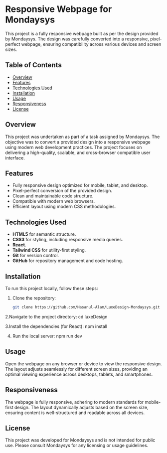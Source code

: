 # Responsive Webpage for Mondaysys

This project is a fully responsive webpage built as per the design provided by Mondaysys. The design was carefully converted into a responsive, pixel-perfect webpage, ensuring compatibility across various devices and screen sizes.

## Table of Contents
- [Overview](#overview)
- [Features](#features)
- [Technologies Used](#technologies-used)
- [Installation](#installation)
- [Usage](#usage)
- [Responsiveness](#responsiveness)
- [License](#license)

## Overview
This project was undertaken as part of a task assigned by Mondaysys. The objective was to convert a provided design into a responsive webpage using modern web development practices. The project focuses on delivering a high-quality, scalable, and cross-browser compatible user interface.

## Features
- Fully responsive design optimized for mobile, tablet, and desktop.
- Pixel-perfect conversion of the provided design.
- Clean and maintainable code structure.
- Compatible with modern web browsers.
- Efficient layout using modern CSS methodologies.

## Technologies Used
- **HTML5** for semantic structure.
- **CSS3** for styling, including responsive media queries.
- **React**.
- **Tailwind CSS** for utility-first styling.
- **Git** for version control.
- **GitHub** for repository management and code hosting.

## Installation

To run this project locally, follow these steps:

1. Clone the repository:
   ```bash
   git clone https://github.com/Hasanul-Alam/LuxeDesign-Mondaysys.git

2.Navigate to the project directory:
  cd luxeDesign

3.Install the dependencies (for React):
  npm install

4. Run the local server:
   npm run dev

## Usage

Open the webpage on any browser or device to view the responsive design. The layout adjusts seamlessly for different screen sizes, providing an optimal viewing experience across desktops, tablets, and smartphones.

## Responsiveness

The webpage is fully responsive, adhering to modern standards for mobile-first design. The layout dynamically adjusts based on the screen size, ensuring content is well-structured and readable across all devices.

## License

This project was developed for Mondaysys and is not intended for public use. Please consult Mondaysys for any licensing or usage guidelines.


